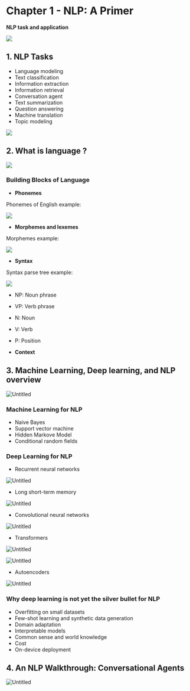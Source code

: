 
# Chapter 1 - NLP: A Primer

**NLP task and application**

![](../assets/images/nlp_task_1.png)

## 1. NLP Tasks

- Language modeling
- Text classification
- Information extraction
- Information retrieval
- Conversation agent
- Text summarization
- Question answering
- Machine translation
- Topic modeling


![](../assets/images/nlp_task_2.png)

## 2. What is language ?

![](../assets/images/language_1.png)

### Building Blocks of Language

- **Phonemes**

Phonemes of English example:

![](../assets/images/language_2.png)

- **Morphemes and lexemes**

Morphemes example:

![](../assets/images/language_3.png)

- **Syntax**

Syntax parse tree example: 

![](../assets/images/language_4.png)

- NP: Noun phrase
- VP: Verb phrase

- N: Noun
- V: Verb
- P: Position

- **Context**



## 3. Machine Learning, Deep learning, and NLP overview

![Untitled](Practical%20NLP%204d46ca3255694091af0dcc5fa485437b/Untitled.png)

### Machine Learning for NLP

- Naive Bayes
- Support vector machine
- Hidden Markove Model
- Conditional random fields

### Deep Learning for NLP

- Recurrent neural networks

![Untitled](Practical%20NLP%204d46ca3255694091af0dcc5fa485437b/Untitled%201.png)

- Long short-term memory

![Untitled](Practical%20NLP%204d46ca3255694091af0dcc5fa485437b/Untitled%202.png)

- Convolutional neural networks

![Untitled](Practical%20NLP%204d46ca3255694091af0dcc5fa485437b/Untitled%203.png)

- Transformers

![Untitled](Practical%20NLP%204d46ca3255694091af0dcc5fa485437b/Untitled%204.png)

![Untitled](Practical%20NLP%204d46ca3255694091af0dcc5fa485437b/Untitled%205.png)

- Autoencoders

![Untitled](Practical%20NLP%204d46ca3255694091af0dcc5fa485437b/Untitled%206.png)

### Why deep learning is not yet the silver bullet for NLP

- Overfitting on small datasets
- Few-shot learning and synthetic data generation
- Domain adaptation
- Interpretable models
- Common sense and world knowledge
- Cost
- On-device deployment

## 4. An NLP Walkthrough: Conversational Agents

![Untitled](Practical%20NLP%204d46ca3255694091af0dcc5fa485437b/Untitled%207.png)
